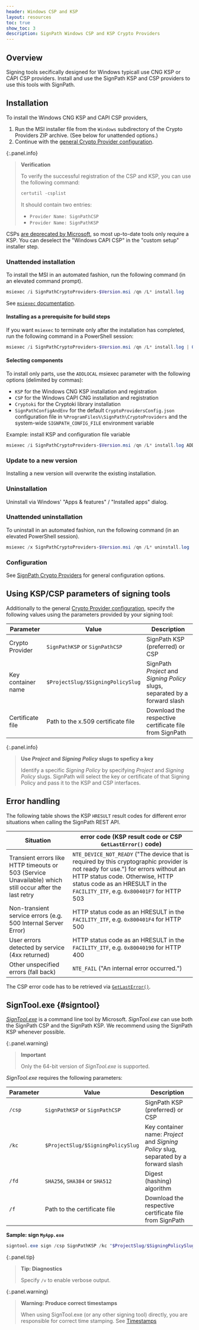 ```yaml
---
header: Windows CSP and KSP
layout: resources
toc: true
show_toc: 3
description: SignPath Windows CSP and KSP Crypto Providers
---
```


## Overview

Signing tools secifically designed for Windows typicall use CNG KSP or CAPI CSP providers. Install and use the SignPath KSP and CSP providers to use this tools with SignPath.

## Installation

To install the Windows CNG KSP and CAPI CSP providers,

1. Run the MSI installer file from the `Windows` subdirectory of the Crypto Providers ZIP archive. (See below for unattended options.)
2. Continue with the [general Crypto Provider configuration](/documentation/crypto-providers#crypto-provider-configuration).

{:.panel.info}
> **Verification**
>
> To verify the successful registration of the CSP and KSP, you can use the following command:
>
> ~~~powershell
> certutil -csplist
> ~~~
> 
> It should contain two entries:
> 
>    * `Provider Name: SignPathCSP`
>    * `Provider Name: SignPathKSP`

CSPs [are deprecated by Microsoft](https://learn.microsoft.com/en-us/windows/win32/seccrypto/cryptographic-service-providers), so most up-to-date tools only require a KSP. You can deselect the "Windows CAPI CSP" in the "custom setup" installer step.

### Unattended installation

To install the MSI in an automated fashion, run the following command (in an elevated command prompt).

~~~powershell
msiexec /i SignPathCryptoProviders-$Version.msi /qn /L* install.log
~~~

See [`msiexec` documentation](https://learn.microsoft.com/en-us/windows-server/administration/windows-commands/msiexec).

#### Installing as a prerequisite for build steps

If you want `msiexec` to terminate only after the installation has completed, run the following command in a PowerShell session:

~~~powershell
msiexec /i SignPathCryptoProviders-$Version.msi /qn /L* install.log | Out-Host; if ($LASTEXITCODE -ne 0) { throw "msiexec exited with $LASTEXITCODE" }
~~~

#### Selecting components

To install only parts, use the `ADDLOCAL` msiexec parameter with the following options (delimited by commas):

   * `KSP` for the Windows CNG KSP installation and registration
   * `CSP` for the Windows CAPI CNG installation and registration
   * `Cryptoki` for the Cryptoki library installation
   * `SignPathConfigAndEnv` for the default `CryptoProvidersConfig.json` configuration file in `%ProgramFiles%\SignPath\CryptoProviders`
     and the system-wide `SIGNPATH_CONFIG_FILE` environment variable

Example: install KSP and configuration file variable

~~~powershell
msiexec /i SignPathCryptoProviders-$Version.msi /qn /L* install.log ADDLOCAL=KSP,SignPathConfigAndEnv | Out-Host; if ($LASTEXITCODE -ne 0) { throw "msiexec exited with $LASTEXITCODE" }
~~~

### Update to a new version

Installing a new version will overwrite the existing installation.

### Uninstallation

Uninstall via Windows' "Apps & features" / "Installed apps" dialog.

### Unattended uninstallation

To uninstall in an automated fashion, run the following command (in an elevated PowerShell session).

~~~powershell
msiexec /x SignPathCryptoProviders-$Version.msi /qn /L* uninstall.log | Out-Host
~~~

### Configuration

See [SignPath Crypto Providers](/documentation/crypto-providers/#crypto-provider-configuration) for general configuration options.

## Using KSP/CSP parameters of signing tools

Additionally to the general [Crypto Provider configuration](/documentation/crypto-providers#crypto-provider-configuration), specify the following values using the parameters provided by your signing tool:

| Parameter             | Value                                | Description
|-----------------------|--------------------------------------|---------------------------------------
| Crypto Provider       | `SignPathKSP` or `SignPathCSP`       | SignPath KSP (preferred) or CSP
| Key container name    | `$ProjectSlug/$SigningPolicySlug`    | SignPath _Project_ and _Signing Policy_ slugs, separated by a forward slash 
| Certificate file      | Path to the x.509 certificate file   | Download the respective certificate file from SignPath

{:.panel.info}
> **Use _Project_ and _Signing Policy_ slugs to speficy a key**
>
> Identify a specific _Signing Policy_ by specifying _Project_ and _Signing Policy_ slugs. SignPath will select the key or certificate of that Signing Policy and pass it to the KSP and CSP interfaces.

## Error handling

The following table shows the KSP `HRESULT` result codes for different error situations when calling the SignPath REST API.

| Situation                                                                                                | error code (KSP result code or CSP `GetLastError()` code)
|----------------------------------------------------------------------------------------------------------|----------------------------------------------------------
| Transient errors like HTTP timeouts or 503 (Service Unavailable) which still occur after the last retry  | `NTE_DEVICE_NOT_READY` ("The device that is required by this cryptographic provider is not ready for use.") for errors without an HTTP status code. Otherwise, HTTP status code as an HRESULT in the `FACILITY_ITF`, e.g. `0x800401F7` for HTTP 503
| Non-transient service errors (e.g. 500 Internal Server Error)                                            | HTTP status code as an HRESULT in the `FACILITY_ITF`, e.g. `0x800401F4` for HTTP 500
| User errors detected by service (4xx returned)                                                           | HTTP status code as an HRESULT in the `FACILITY_ITF`, e.g. `0x80040190` for HTTP 400
| Other unspecified errors (fall back)                                                                     | `NTE_FAIL` ("An internal error occurred.")

The CSP error code has to be retrieved via [`GetLastError()`](https://learn.microsoft.com/en-us/windows/win32/api/errhandlingapi/nf-errhandlingapi-getlasterror).

## SignTool.exe {#signtool}

_[SignTool.exe]_ is a command line tool by Microsoft. _SignTool.exe_ can use both the SignPath CSP and the SignPath KSP. We recommend using the SignPath KSP whenever possible.

{:.panel.warning}
> **Important**
>
> Only the 64-bit version of _SignTool.exe_ is supported.

_SignTool.exe_ requires the following parameters:

| Parameter    | Value                             | Description
|--------------|-----------------------------------|----------------
| `/csp`       | `SignPathKSP` or `SignPathCSP`    | SignPath KSP (preferred) or CSP
| `/kc`        | `$ProjectSlug/$SigningPolicySlug` | Key container name: _Project_ and _Signing Policy_ slug, separated by a forward slash
| `/fd`        | `SHA256`, `SHA384` or `SHA512`    | Digest (hashing) algorithm
| `/f`         | Path to the certificate file      | Download the respective certificate file from SignPath

**Sample: sign `MyApp.exe`**

~~~powershell
signtool.exe sign /csp SignPathKSP /kc "$ProjectSlug/$SigningPolicySlug" /fd SHA256 /f "certificate.cer" "MyApp.exe"
~~~

{:.panel.tip}
> **Tip: Diagnostics**
>
> Specify `/v` to enable verbose output.

{:.panel.warning}
> **Warning: Produce correct timestamps**
>
> When using SignTool.exe (or any other signing tool) directly, you are responsible for correct time stamping. See [Timestamps](/documentation/crypto-providers#timestamps)

[SignTool.exe]: https://docs.microsoft.com/en-us/dotnet/framework/tools/signtool-exe